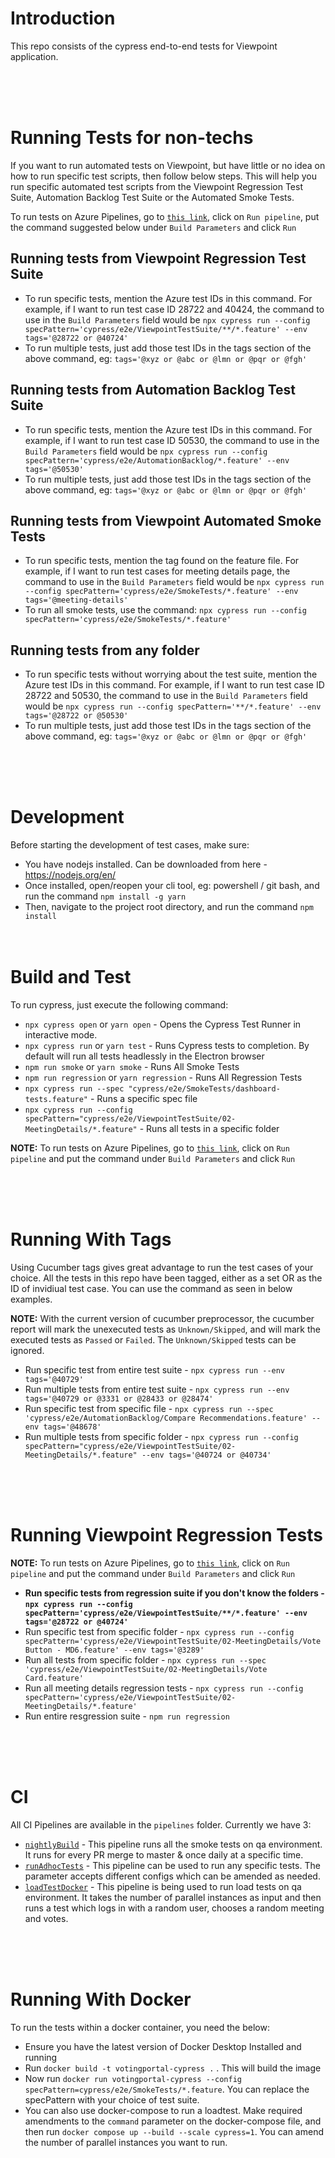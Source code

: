 # Introduction
This repo consists of the cypress end-to-end tests for Viewpoint application.

<br/><br/><br/>
# Running Tests for non-techs
If you want to run automated tests on Viewpoint, but have little or no idea on how to run specific test scripts, then follow below steps. This will help you run specific automated test scripts from the Viewpoint Regression Test Suite, Automation Backlog Test Suite or the Automated Smoke Tests.

To run tests on Azure Pipelines, go to [`this link`](https://dev.azure.com/glasslewis/Development/_build?definitionId=430), click on `Run pipeline`, put the command suggested below under `Build Parameters` and click `Run`

## Running tests from Viewpoint Regression Test Suite
- To run specific tests, mention the Azure test IDs in this command. For example, if I want to run test case ID 28722 and 40424, the command to use in the `Build Parameters` field would be `npx cypress run --config specPattern='cypress/e2e/ViewpointTestSuite/**/*.feature' --env tags='@28722 or @40724'`
- To run multiple tests, just add those test IDs in the tags section of the above command, eg: `tags='@xyz or @abc or @lmn or @pqr or @fgh'`

## Running tests from Automation Backlog Test Suite
- To run specific tests, mention the Azure test IDs in this command. For example, if I want to run test case ID 50530, the command to use in the `Build Parameters` field would be `npx cypress run --config specPattern='cypress/e2e/AutomationBacklog/*.feature' --env tags='@50530'`
- To run multiple tests, just add those test IDs in the tags section of the above command, eg: `tags='@xyz or @abc or @lmn or @pqr or @fgh'`

## Running tests from Viewpoint Automated Smoke Tests
- To run specific tests, mention the tag found on the feature file. For example, if I want to run test cases for meeting details page, the command to use in the `Build Parameters` field would be `npx cypress run --config specPattern='cypress/e2e/SmokeTests/*.feature' --env tags='@meeting-details'`
- To run all smoke tests, use the command: `npx cypress run --config specPattern='cypress/e2e/SmokeTests/*.feature'`

## Running tests from any folder
- To run specific tests without worrying about the test suite, mention the Azure test IDs in this command. For example, if I want to run test case ID 28722 and 50530, the command to use in the `Build Parameters` field would be `npx cypress run --config specPattern='**/*.feature' --env tags='@28722 or @50530'`
- To run multiple tests, just add those test IDs in the tags section of the above command, eg: `tags='@xyz or @abc or @lmn or @pqr or @fgh'`

<br/><br/><br/>
# Development

Before starting the development of test cases, make sure:

- You have nodejs installed. Can be downloaded from here - https://nodejs.org/en/
- Once installed, open/reopen your cli tool, eg: powershell / git bash, and run the command `npm install -g yarn`
- Then, navigate to the project root directory, and run the command `npm install`
<br/><br/><br/>
# Build and Test

To run cypress, just execute the following command:

- `npx cypress open` or `yarn open` - Opens the Cypress Test Runner in interactive mode.
- `npx cypress run` or `yarn test` - Runs Cypress tests to completion. By default will run all tests headlessly in the Electron browser
- `npm run smoke` or `yarn smoke` - Runs All Smoke Tests
- `npm run regression` or `yarn regression` - Runs All Regression Tests
- `npx cypress run --spec "cypress/e2e/SmokeTests/dashboard-tests.feature"` - Runs a specific spec file
- `npx cypress run --config specPattern="cypress/e2e/ViewpointTestSuite/02-MeetingDetails/*.feature"` - Runs all tests in a specific folder

**NOTE:** To run tests on Azure Pipelines, go to [`this link`](https://dev.azure.com/glasslewis/Development/_build?definitionId=430), click on `Run pipeline` and put the command under `Build Parameters` and click `Run`

<br/><br/><br/>
# Running With Tags

Using Cucumber tags gives great advantage to run the test cases of your choice. All the tests in this repo have been tagged, either as a set OR as the ID of invidiual test case. You can use the command as seen in below examples.

**NOTE:** With the current version of cucumber preprocessor, the cucumber report will mark the unexecuted tests as `Unknown/Skipped`, and will mark the executed tests as `Passed` or `Failed`. The `Unknown/Skipped` tests can be ignored.

- Run specific test from entire test suite - `npx cypress run --env tags='@40729'`
- Run multiple tests from entire test suite - `npx cypress run --env tags='@40729 or @3331 or @28433 or @28474'`
- Run specific test from specific file - `npx cypress run --spec 'cypress/e2e/AutomationBacklog/Compare Recommendations.feature' --env tags='@48678'`
- Run multiple tests from specific folder - `npx cypress run --config specPattern="cypress/e2e/ViewpointTestSuite/02-MeetingDetails/*.feature" --env tags='@40724 or @40734'`

<br/><br/><br/>
# Running Viewpoint Regression Tests

**NOTE:** To run tests on Azure Pipelines, go to [`this link`](https://dev.azure.com/glasslewis/Development/_build?definitionId=430), click on `Run pipeline` and put the command under `Build Parameters` and click `Run`

- **Run specific tests from regression suite if you don't know the folders - `npx cypress run --config specPattern='cypress/e2e/ViewpointTestSuite/**/*.feature' --env tags='@28722 or @40724'`**
- Run specific test from specific folder - `npx cypress run --config specPattern='cypress/e2e/ViewpointTestSuite/02-MeetingDetails/Vote Button - MD6.feature' --env tags='@3289'`
- Run all tests from specific folder - `npx cypress run --spec 'cypress/e2e/ViewpointTestSuite/02-MeetingDetails/Vote Card.feature'`
- Run all meeting details regression tests - `npx cypress run --config specPattern='cypress/e2e/ViewpointTestSuite/02-MeetingDetails/*.feature'`
- Run entire resgression suite - `npm run regression`

<br/><br/><br/>
# CI

All CI Pipelines are available in the `pipelines` folder. Currently we have 3:

- [`nightlyBuild`](https://dev.azure.com/glasslewis/Development/_build?definitionId=98) - This pipeline runs all the smoke tests on qa environment. It runs for every PR merge to master & once daily at a specific time.
- [`runAdhocTests`](https://dev.azure.com/glasslewis/Development/_build?definitionId=430) - This pipeline can be used to run any specific tests. The parameter accepts different configs which can be amended as needed.
- [`loadTestDocker`](https://dev.azure.com/glasslewis/Development/_build?definitionId=407) - This pipeline is being used to run load tests on qa environment. It takes the number of parallel instances as input and then runs a test which logs in with a random user, chooses a random meeting and votes.

<br/><br/><br/>
# Running With Docker

To run the tests within a docker container, you need the below:

- Ensure you have the latest version of Docker Desktop Installed and running
- Run `docker build -t votingportal-cypress .` . This will build the image
- Now run `docker run votingportal-cypress --config specPattern=cypress/e2e/SmokeTests/*.feature`. You can replace the specPattern with your choice of test suite.
- You can also use docker-compose to run a loadtest. Make required amendments to the `command` parameter on the docker-compose file, and then run `docker compose up --build --scale cypress=1`. You can amend the number of parallel instances you want to run.